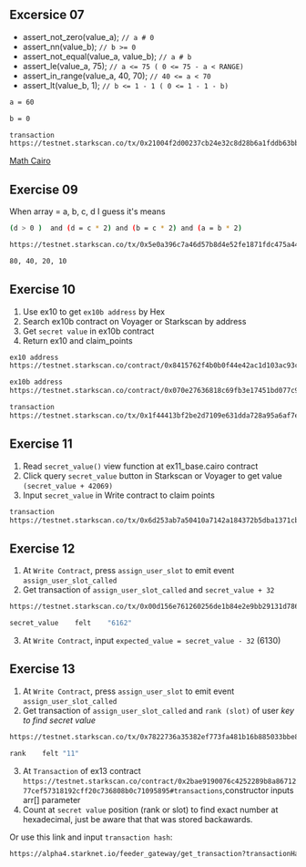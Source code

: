 
## Excersice 07

- assert_not_zero(value_a); `// a # 0`
- assert_nn(value_b); `// b >= 0`
- assert_not_equal(value_a, value_b); `// a # b`
- assert_le(value_a, 75); `// a <= 75 ( 0 <= 75 - a < RANGE)`
- assert_in_range(value_a, 40, 70); `// 40 <= a < 70`
- assert_lt(value_b, 1); `// b <= 1 - 1 ( 0 <= 1 - 1 - b)`

```sh
a = 60

b = 0

transaction
https://testnet.starkscan.co/tx/0x21004f2d00237cb24e32c8d28b6a1fddb63bb8a673b07a057c995dee8a75fb8
```

[Math Cairo](https://github.com/starkware-libs/cairo-lang/blob/master/src/starkware/cairo/common/math.cairo)

## Exercise 09

When array =  a, b, c, d  I guess it's means

```sh
(d > 0 )  and (d = c * 2) and (b = c * 2) and (a = b * 2)

https://testnet.starkscan.co/tx/0x5e0a396c7a46d57b8d4e52fe1871fdc475a4438ed6e2a32ab83bc1ec2d697c#overview

80, 40, 20, 10
```

## Exercise 10

1. Use ex10 to get `ex10b address` by Hex
2. Search ex10b contract on Voyager or Starkscan by address
3. Get `secret value` in ex10b contract
4. Return ex10 and claim_points

```sh
ex10 address
https://testnet.starkscan.co/contract/0x8415762f4b0b0f44e42ac1d103ac93c3ea94450a15bb65b99bbcc816a9388#write-contract

ex10b address
https://testnet.starkscan.co/contract/0x070e27636818c69fb3e17451bd077c971524cb2a5a38e79b2d8a09034b7e1a9c#read-contract

transaction
https://testnet.starkscan.co/tx/0x1f44413bf2be2d7109e631dda728a95a6af7ed6bf175a061a06af95de64572c
```
## Exercise 11

1. Read `secret_value()` view function at ex11_base.cairo contract
2. Click query `secret_value` button in Starkscan or Voyager to get value `(secret_value + 42069)`
3. Input `secret_value` in Write contract to claim points

```sh
transaction
https://testnet.starkscan.co/tx/0x6d253ab7a50410a7142a184372b5dba1371cbac7b415e08ea2d24a153349065#overview
```

## Exercise 12

1. At `Write Contract`, press `assign_user_slot` to emit event `assign_user_slot_called`
2. Get transaction of `assign_user_slot_called` and `secret_value + 32`

```sh
https://testnet.starkscan.co/tx/0x00d156e761260256de1b84e2e9bb29131d7868ed6e731fc839cf8155308b459e

secret_value	felt	"6162"
```

3. At `Write Contract`, input `expected_value = secret_value - 32`  (6130)

## Exercise 13

1. At `Write Contract`, press `assign_user_slot` to emit event `assign_user_slot_called`
2. Get transaction of `assign_user_slot_called` and `rank (slot)` of user *key to find secret value*

```sh
https://testnet.starkscan.co/tx/0x7822736a35382ef773fa481b16b885033bbe89ad8b9aff3e6164aa3fb3973c4#events

rank	felt "11"
```

3. At `Transaction` of ex13 contract `https://testnet.starkscan.co/contract/0x2bae9190076c4252289b8a8671277cef57318192cff20c736808b0c71095895#transactions`,constructor inputs arr[] parameter
4. Count at `secret value` position (rank or slot) to find exact number at hexadecimal, just be aware that that was stored backawards.

Or use this link and input `transaction hash`:

```sh
https://alpha4.starknet.io/feeder_gateway/get_transaction?transactionHash=0x06c2eafb7708f38a81c5a772d8d76ebf5a28fd27939df273a6650147e662c838
```






